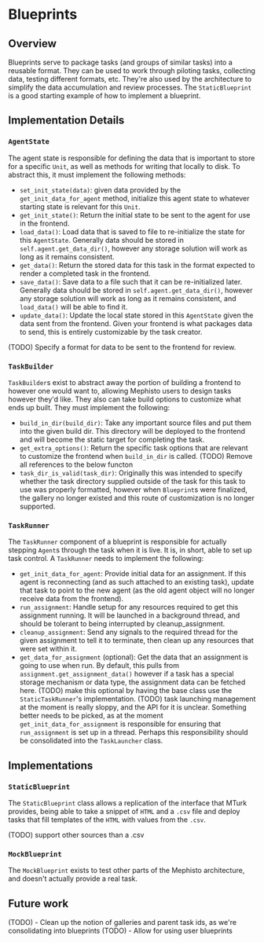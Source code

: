 # Blueprints
## Overview
Blueprints serve to package tasks (and groups of similar tasks) into a reusable format. They can be used to work through piloting tasks, collecting data, testing different formats, etc. They're also used by the architecture to simplify the data accumulation and review processes. The `StaticBlueprint` is a good starting example of how to implement a blueprint.

## Implementation Details
### `AgentState`
The agent state is responsible for defining the data that is important to store for a specific `Unit`, as well as methods for writing that locally to disk. To abstract this, it must implement the following methods:
- `set_init_state(data)`: given data provided by the `get_init_data_for_agent` method, initialize this agent state to whatever starting state is relevant for this `Unit`.
- `get_init_state()`: Return the initial state to be sent to the agent for use in the frontend.
- `load_data()`: Load data that is saved to file to re-initialize the state for this `AgentState`. Generally data should be stored in `self.agent.get_data_dir()`, however any storage solution will work as long as it remains consistent.
- `get_data()`: Return the stored data for this task in the format expected to render a completed task in the frontend.
- `save_data()`: Save data to a file such that it can be re-initialized later. Generally data should be stored in `self.agent.get_data_dir()`, however any storage solution will work as long as it remains consistent, and `load_data()` will be able to find it.
- `update_data()`: Update the local state stored in this `AgentState` given the data sent from the frontend. Given your frontend is what packages data to send, this is entirely customizable by the task creator.

(TODO) Specify a format for data to be sent to the frontend for review.

### `TaskBuilder`
`TaskBuilder`s exist to abstract away the portion of building a frontend to however one would want to, allowing Mephisto users to design tasks however they'd like. They also can take build options to customize what ends up built. They must implement the following:
- `build_in_dir(build_dir)`: Take any important source files and put them into the given build dir. This directory will be deployed to the frontend and will become the static target for completing the task.
- `get_extra_options()`: Return the specific task options that are relevant to customize the frontend when `build_in_dir` is called.
(TODO) Remove all references to the below functon
- `task_dir_is_valid(task_dir)`: Originally this was intended to specify whether the task directory supplied outside of the task for this task to use was properly formatted, however when `Blueprint`s were finalized, the gallery no longer existed and this route of customization is no longer supported.

### `TaskRunner`
The `TaskRunner` component of a blueprint is responsible for actually stepping `Agent`s through the task when it is live. It is, in short, able to set up task control. A `TaskRunner` needs to implement the following:
- `get_init_data_for_agent`: Provide initial data for an assignment. If this agent is reconnecting (and as such attached to an existing task), update that task to point to the new agent (as the old agent object will no longer receive data from the frontend).
- `run_assignment`: Handle setup for any resources required to get this assignment running. It will be launched in a background thread, and should be tolerant to being interrupted by cleanup_assignment.
- `cleanup_assignment`: Send any signals to the required thread for the given assignment to tell it to terminate, then clean up any resources that were set within it.
- `get_data_for_assignment` (optional): Get the data that an assignment is going to use when run. By default, this pulls from `assignment.get_assignment_data()` however if a task has a special storage mechanism or data type, the assignment data can be fetched here. (TODO) make this optional by having the base class use the `StaticTaskRunner`'s implementation.
(TODO) task launching management at the moment is really sloppy, and the API for it is unclear. Something better needs to be picked, as at the moment `get_init_data_for_assignment` is responsible for ensuring that `run_assignment` is set up in a thread. Perhaps this responsibility should be consolidated into the `TaskLauncher` class.

## Implementations
### `StaticBlueprint`
The `StaticBlueprint` class allows a replication of the interface that MTurk provides, being able to take a snippet of `HTML` and a `.csv` file and deploy tasks that fill templates of the `HTML` with values from the `.csv`.

(TODO) support other sources than a .csv

### `MockBlueprint`
The `MockBlueprint` exists to test other parts of the Mephisto architecture, and doesn't actually provide a real task.

## Future work
(TODO) - Clean up the notion of galleries and parent task ids, as we're consolidating into blueprints
(TODO) - Allow for using user blueprints
